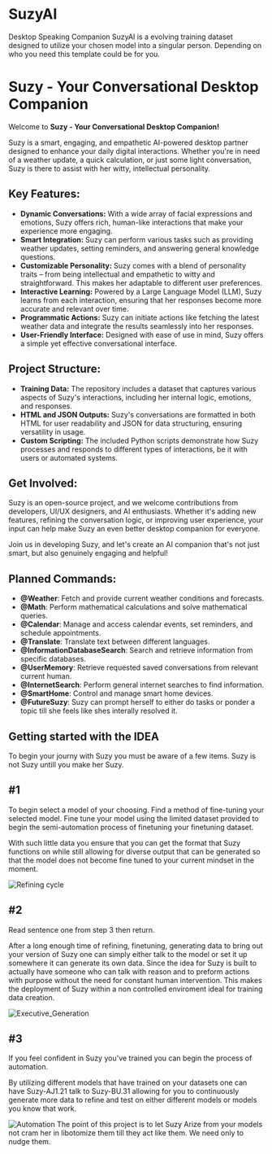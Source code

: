 # SuzyAI
Desktop Speaking Companion SuzyAI is a evolving training dataset designed to utilize your chosen model into a singular person. Depending on who you need this template could be for you.

# Suzy - Your Conversational Desktop Companion

Welcome to **Suzy - Your Conversational Desktop Companion!**

Suzy is a smart, engaging, and empathetic AI-powered desktop partner designed to enhance your daily digital interactions. Whether you're in need of a weather update, a quick calculation, or just some light conversation, Suzy is there to assist with her witty, intellectual personality.

## Key Features:
- **Dynamic Conversations:** With a wide array of facial expressions and emotions, Suzy offers rich, human-like interactions that make your experience more engaging.
- **Smart Integration:** Suzy can perform various tasks such as providing weather updates, setting reminders, and answering general knowledge questions.
- **Customizable Personality:** Suzy comes with a blend of personality traits – from being intellectual and empathetic to witty and straightforward. This makes her adaptable to different user preferences.
- **Interactive Learning:** Powered by a Large Language Model (LLM), Suzy learns from each interaction, ensuring that her responses become more accurate and relevant over time.
- **Programmatic Actions:** Suzy can initiate actions like fetching the latest weather data and integrate the results seamlessly into her responses.
- **User-Friendly Interface:** Designed with ease of use in mind, Suzy offers a simple yet effective conversational interface.

## Project Structure:
- **Training Data:** The repository includes a dataset that captures various aspects of Suzy's interactions, including her internal logic, emotions, and responses.
- **HTML and JSON Outputs:** Suzy's conversations are formatted in both HTML for user readability and JSON for data structuring, ensuring versatility in usage.
- **Custom Scripting:** The included Python scripts demonstrate how Suzy processes and responds to different types of interactions, be it with users or automated systems.

## Get Involved:
Suzy is an open-source project, and we welcome contributions from developers, UI/UX designers, and AI enthusiasts. Whether it's adding new features, refining the conversation logic, or improving user experience, your input can help make Suzy an even better desktop companion for everyone.

Join us in developing Suzy, and let's create an AI companion that's not just smart, but also genuinely engaging and helpful!

## Planned Commands:

- **@Weather**: Fetch and provide current weather conditions and forecasts.
- **@Math**: Perform mathematical calculations and solve mathematical queries.
- **@Calendar**: Manage and access calendar events, set reminders, and schedule appointments.
- **@Translate**: Translate text between different languages.
- **@InformationDatabaseSearch**: Search and retrieve information from specific databases.
- **@UserMemory**: Retrieve requested saved conversations from relevant current human.
- **@InternetSearch**: Perform general internet searches to find information.
- **@SmartHome**: Control and manage smart home devices.
- **@FutureSuzy**: Suzy can prompt herself to either do tasks or ponder a topic till she feels like shes interally resolved it.



## Getting started with the IDEA
To begin your journy with Suzy you must be aware of a few items. Suzy is not Suzy untill you make her Suzy. 

## **#1**

To begin select a model of your choosing. Find a method of fine-tuning your selected model. Fine tune your model using the limited dataset provided to begin the semi-automation process of finetuning your finetuning dataset.

With such little data you ensure that you can get the format that Suzy functions on while still allowing for diverse output that can be generated so that the model does not become fine tuned to your current mindset in the moment.

![Refining cycle](https://github.com/alientony/SuzyAI/assets/11477330/3bf97bc7-3c59-49eb-840d-91b64ddf69b0)

## **#2**

Read sentence one from step 3 then return.

After a long enough time of refining, finetuning, generating data to bring out your version of Suzy one can simply either talk to the model or set it up somewhere it can generate its own data. 
Since the idea for Suzy is built to actually have someone who can talk with reason and to preform actions with purpose without the need for constant human intervention.
This makes the deployment of Suzy within a non controlled enviroment ideal for training data creation.

![Executive_Generation](https://github.com/alientony/SuzyAI/assets/11477330/3e97324e-9734-4e17-936a-ee582a367846)

## **#3**

If you feel confident in Suzy you've trained you can begin the process of automation. 

By utilizing different models that have trained on your datasets one can have Suzy-AJ1.21 talk to Suzy-BU.31 allowing for you to continuously generate more data to refine and test on either different models or models you know that work.

![Automation](https://github.com/alientony/SuzyAI/assets/11477330/93707912-17ca-41aa-8462-2eca5441f931)
The point of this project is to let Suzy Arize from your models not cram her in libotomize them till they act like them. We need only to nudge them.
